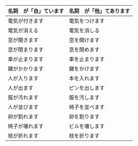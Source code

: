 |名詞　が「自」ています|名詞　が「他」てあります|
|--|--|
|電気が付きます|電気をつけます|
|電気が消える|電気を消しる|
|窓が開きます|窓を開けます|
|窓が閉まります|窓を閉めます|
|車が止まります|車を止まります|
|鍵がかかります|鍵をかけます|
|人が入ります|本を入れます|
|人が出ます|ピンを出します|
|服が汚れます|服を汚します|
|人が並びます|椅子を並べます|
|卵が割れます|卵を割ります|
|椅子が壊れます|ビルを壊します|
|枝が折れます|枝を折ります|
